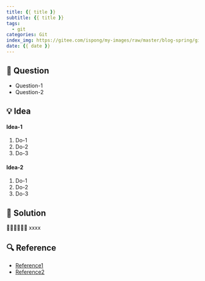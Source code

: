 ```yaml
---
title: {{ title }}
subtitle: {{ title }}
tags:
  - git
categories: Git
index_img: https://gitee.com/ispong/my-images/raw/master/blog-spring/git/git.png
date: {{ date }}
---
```

## 🙋 Question

- Question-1
- Question-2

## 💡 Idea

#### Idea-1

1. Do-1
2. Do-2
3. Do-3

#### Idea-2

1. Do-1
2. Do-2
3. Do-3

## 📝 Solution

🏳️‍🌈🏳️‍🌈🏳️‍🌈 xxxx

## 🔍 Reference

- [Reference1](http://localhost:8080)
- [Reference2](http://localhost:8080)